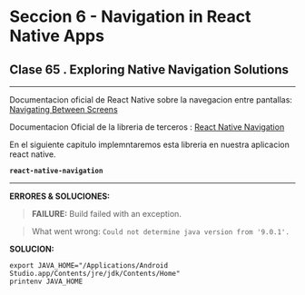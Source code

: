 # Seccion 6 - Navigation in React Native Apps

## **Clase 65 .** Exploring Native Navigation Solutions
---

Documentacion oficial de React Native sobre la navegacion entre pantallas:
[Navigating Between Screens]

Documentacion Oficial de la libreria de terceros :
[React Native Navigation]

En el siguiente capitulo implemntaremos esta libreria en nuestra aplicacion react native.


**``react-native-navigation``**

---
**ERRORES & SOLUCIONES:**

> **FAILURE:** Build failed with an exception.

> What went wrong: ```Could not determine java version from '9.0.1'.```

**SOLUCION:**

  ```unix
  export JAVA_HOME="/Applications/Android Studio.app/Contents/jre/jdk/Contents/Home"
  printenv JAVA_HOME
  ```


[Usando el componente ScrollView]:(https://facebook.github.io/react-native/docs/using-a-scrollview.html)
[Documentacion Oficial del Componente ScrollView]:(https://facebook.github.io/react-native/docs/scrollview.html)
[Using List Views]:(https://facebook.github.io/react-native/docs/using-a-listview.html)
[Documentacion oficial del Componente FlatList]:(https://facebook.github.io/react-native/docs/flatlist.html)
[Documentacion oficial del Componente SectionList]:(https://facebook.github.io/react-native/docs/sectionlist.html)
[Recursos Estaticos : Imagenes]:(https://facebook.github.io/react-native/docs/images.html)
[Documentacion oficial del Componente Image]:(https://facebook.github.io/react-native/docs/image.html)
[Componente Modal]:(https://facebook.github.io/react-native/docs/modal.html)
[Redux]:(https://redux.js.org/)
[React Redux]:(https://redux.js.org/faq/react-redux)
[Redux DevTools Integration]:(https://github.com/jhen0409/react-native-debugger/blob/master/docs/redux-devtools-integration.md)
[React Native Debugger]:(https://github.com/jhen0409/react-native-debugger)
[More about Debugging]: (https://facebook.github.io/react-native/docs/debugging.html)
[Navigating Between Screens]:(http://facebook.github.io/react-native/docs/navigation.html)
[React Native Navigation]:(https://github.com/wix/react-native-navigation)
